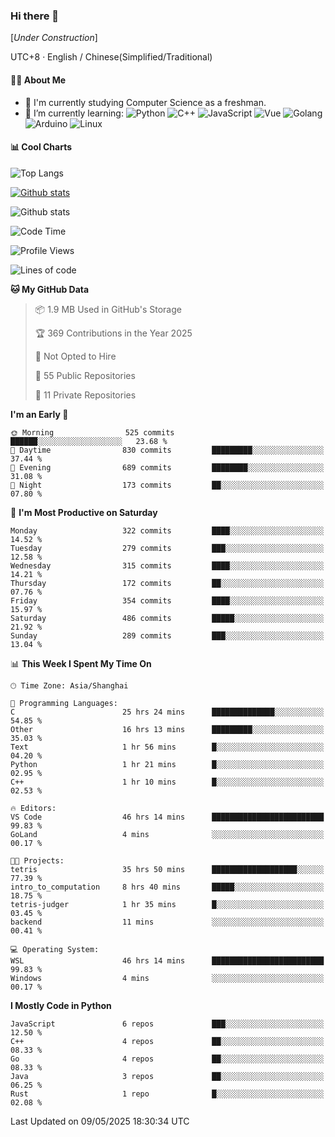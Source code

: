### Hi there 👋

\[*Under Construction*\]

UTC+8 · English / Chinese(Simplified/Traditional)

<!--
**NoNormalCreeper/NoNormalCreeper** is a ✨ _special_ ✨ repository because its `README.md` (this file) appears on your GitHub profile.

Here are some ideas to get you started:

- 🔭 I’m currently working on ...
- 🌱 I’m currently learning ...
- 👯 I’m looking to collaborate on ...
- 🤔 I’m looking for help with ...
- 💬 Ask me about ...
- 📫 How to reach me: ...
- 😄 Pronouns: ...
- ⚡ Fun fact: ...
-->

#### 👩‍💻 About Me

- 🏫 I'm currently studying Computer Science as a freshman.
- 🌱 I’m currently learning: 
![Python](https://img.shields.io/badge/-Python-blue?style=flat-square&logo=Python&logoColor=fff)
![C++](https://img.shields.io/badge/-C%2B%2B-00599C?style=flat-square&logo=C%2B%2B&logoColor=fff)
![JavaScript](https://img.shields.io/badge/-JavaScript-ffca18?style=flat-square&logo=JavaScript&logoColor=fff)
![Vue](https://img.shields.io/badge/-Vue-4FC08D?style=flat-square&logo=Vue.js&logoColor=fff)
![Golang](https://img.shields.io/badge/-Go-007d9c?style=flat-square&logo=Go&logoColor=fff)
![Arduino](https://img.shields.io/badge/-Arduino-00979D?style=flat-square&logo=Arduino&logoColor=fff)
![Linux](https://img.shields.io/badge/-Linux-FCC624?style=flat-square&logo=Linux&logoColor=fff)

#### 📊 Cool Charts

![Top Langs](https://readme-stats-zeta-six.vercel.app/api/top-langs/?username=NoNormalCreeper&layout=compact)

[![Github stats](https://readme-stats-zeta-six.vercel.app/api?username=NoNormalCreeper&show=reviews,discussions_started,discussions_answered,prs_merged,prs_merged_percentage)](https://github.com/anuraghazra/github-readme-stats)

![Github stats](https://github-profile-trophy.vercel.app/?username=NoNormalCreeper)


<!--START_SECTION:waka-->
![Code Time](http://img.shields.io/badge/Code%20Time-487%20hrs%2012%20mins-blue)

![Profile Views](http://img.shields.io/badge/Profile%20Views-0-blue)

![Lines of code](https://img.shields.io/badge/From%20Hello%20World%20I%27ve%20Written-3.1%20million%20lines%20of%20code-blue)

**🐱 My GitHub Data** 

> 📦 1.9 MB Used in GitHub's Storage 
 > 
> 🏆 369 Contributions in the Year 2025
 > 
> 🚫 Not Opted to Hire
 > 
> 📜 55 Public Repositories 
 > 
> 🔑 11 Private Repositories 
 > 
**I'm an Early 🐤** 

```text
🌞 Morning                525 commits         ██████░░░░░░░░░░░░░░░░░░░   23.68 % 
🌆 Daytime                830 commits         █████████░░░░░░░░░░░░░░░░   37.44 % 
🌃 Evening                689 commits         ████████░░░░░░░░░░░░░░░░░   31.08 % 
🌙 Night                  173 commits         ██░░░░░░░░░░░░░░░░░░░░░░░   07.80 % 
```
📅 **I'm Most Productive on Saturday** 

```text
Monday                   322 commits         ████░░░░░░░░░░░░░░░░░░░░░   14.52 % 
Tuesday                  279 commits         ███░░░░░░░░░░░░░░░░░░░░░░   12.58 % 
Wednesday                315 commits         ████░░░░░░░░░░░░░░░░░░░░░   14.21 % 
Thursday                 172 commits         ██░░░░░░░░░░░░░░░░░░░░░░░   07.76 % 
Friday                   354 commits         ████░░░░░░░░░░░░░░░░░░░░░   15.97 % 
Saturday                 486 commits         █████░░░░░░░░░░░░░░░░░░░░   21.92 % 
Sunday                   289 commits         ███░░░░░░░░░░░░░░░░░░░░░░   13.04 % 
```


📊 **This Week I Spent My Time On** 

```text
🕑︎ Time Zone: Asia/Shanghai

💬 Programming Languages: 
C                        25 hrs 24 mins      ██████████████░░░░░░░░░░░   54.85 % 
Other                    16 hrs 13 mins      █████████░░░░░░░░░░░░░░░░   35.03 % 
Text                     1 hr 56 mins        █░░░░░░░░░░░░░░░░░░░░░░░░   04.20 % 
Python                   1 hr 21 mins        █░░░░░░░░░░░░░░░░░░░░░░░░   02.95 % 
C++                      1 hr 10 mins        █░░░░░░░░░░░░░░░░░░░░░░░░   02.53 % 

🔥 Editors: 
VS Code                  46 hrs 14 mins      █████████████████████████   99.83 % 
GoLand                   4 mins              ░░░░░░░░░░░░░░░░░░░░░░░░░   00.17 % 

🐱‍💻 Projects: 
tetris                   35 hrs 50 mins      ███████████████████░░░░░░   77.39 % 
intro_to_computation     8 hrs 40 mins       █████░░░░░░░░░░░░░░░░░░░░   18.75 % 
tetris-judger            1 hr 35 mins        █░░░░░░░░░░░░░░░░░░░░░░░░   03.45 % 
backend                  11 mins             ░░░░░░░░░░░░░░░░░░░░░░░░░   00.41 % 

💻 Operating System: 
WSL                      46 hrs 14 mins      █████████████████████████   99.83 % 
Windows                  4 mins              ░░░░░░░░░░░░░░░░░░░░░░░░░   00.17 % 
```

**I Mostly Code in Python** 

```text
JavaScript               6 repos             ███░░░░░░░░░░░░░░░░░░░░░░   12.50 % 
C++                      4 repos             ██░░░░░░░░░░░░░░░░░░░░░░░   08.33 % 
Go                       4 repos             ██░░░░░░░░░░░░░░░░░░░░░░░   08.33 % 
Java                     3 repos             ██░░░░░░░░░░░░░░░░░░░░░░░   06.25 % 
Rust                     1 repo              █░░░░░░░░░░░░░░░░░░░░░░░░   02.08 % 
```




 Last Updated on 09/05/2025 18:30:34 UTC
<!--END_SECTION:waka-->

